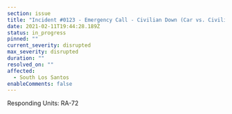 ```yaml
---
section: issue
title: "Incident #0123 - Emergency Call - Civilian Down (Car vs. Civilian)"
date: 2021-02-11T19:44:28.189Z
status: in_progress
pinned: ""
current_severity: disrupted
max_severity: disrupted
duration: ""
resolved_on: ""
affected:
  - South Los Santos
enableComments: false
---
```

Responding Units: RA-72